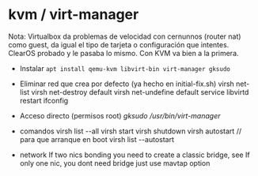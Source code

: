 # kvm / virt-manager
Nota: Virtualbox da problemas de velocidad con cernunnos (router nat) como guest, da igual el tipo de tarjeta o configuración que intentes. ClearOS probado y le pasaba lo mismo. Con KVM va bien a la primera.

- Instalar
`apt install qemu-kvm libvirt-bin virt-manager gksudo`

- Eliminar red que crea por defecto (ya hecho en initial-fix.sh)
virsh net-list
virsh net-destroy default
virsh net-undefine default
service libvirtd restart
ifconfig

- Acceso directo (permisos root)
*gksudo /usr/bin/virt-manager*

- comandos
virsh list --all 
virsh start <maquina>
virsh shutdown <maquina>
virsh autostart <maquina>   // para que arranque en boot
virsh list --autostart

- network
If two nics bonding you need to create a classic bridge, see
If only one nic, you dont need bridge just use mavtap option
